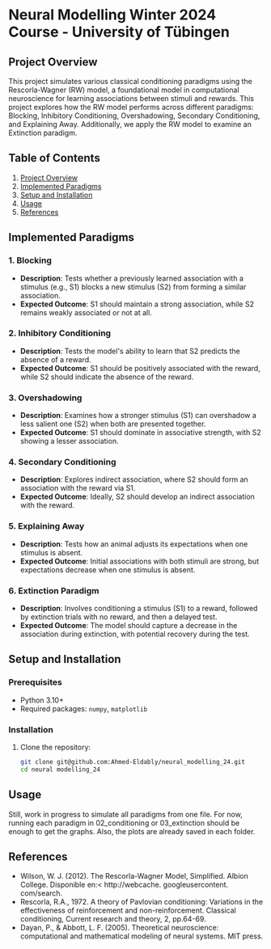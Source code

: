 # Neural Modelling Winter 2024 Course - University of Tübingen

## Project Overview

This project simulates various classical conditioning paradigms using the Rescorla-Wagner (RW) model, a foundational model in computational neuroscience for learning associations between stimuli and rewards. This project explores how the RW model performs across different paradigms: Blocking, Inhibitory Conditioning, Overshadowing, Secondary Conditioning, and Explaining Away. Additionally, we apply the RW model to examine an Extinction paradigm.
## Table of Contents
1. [Project Overview](#project-overview)
2. [Implemented Paradigms](#implemented-paradigms)
3. [Setup and Installation](#setup-and-installation)
4. [Usage](#usage)
5. [References](#references)

## Implemented Paradigms

### 1. Blocking
   - **Description**: Tests whether a previously learned association with a stimulus (e.g., S1) blocks a new stimulus (S2) from forming a similar association.
   - **Expected Outcome**: S1 should maintain a strong association, while S2 remains weakly associated or not at all.

###  2. Inhibitory Conditioning
   - **Description**: Tests the model's ability to learn that S2 predicts the absence of a reward.
   - **Expected Outcome**: S1 should be positively associated with the reward, while S2 should indicate the absence of the reward.

### 3. Overshadowing
   - **Description**: Examines how a stronger stimulus (S1) can overshadow a less salient one (S2) when both are presented together.
   - **Expected Outcome**: S1 should dominate in associative strength, with S2 showing a lesser association.

### 4. Secondary Conditioning
   - **Description**: Explores indirect association, where S2 should form an association with the reward via S1.
   - **Expected Outcome**: Ideally, S2 should develop an indirect association with the reward.

### 5. Explaining Away
   - **Description**: Tests how an animal adjusts its expectations when one stimulus is absent.
   - **Expected Outcome**: Initial associations with both stimuli are strong, but expectations decrease when one stimulus is absent.

### 6. Extinction Paradigm
   - **Description**: Involves conditioning a stimulus (S1) to a reward, followed by extinction trials with no reward, and then a delayed test.
   - **Expected Outcome**: The model should capture a decrease in the association during extinction, with potential recovery during the test.

## Setup and Installation

### Prerequisites
- Python 3.10+
- Required packages: `numpy`, `matplotlib`

### Installation
1. Clone the repository:
   ```bash
   git clone git@github.com:Ahmed-Eldably/neural_modelling_24.git
   cd neural modelling_24
   ```
   
## Usage

Still, work in progress to simulate all paradigms from one file. For now, running each paradigm in 02_conditioning or 03_extinction should be enough to get the graphs.
Also, the plots are already saved in each folder.

## References
   * Wilson, W. J. (2012). The Rescorla-Wagner Model, Simplified. Albion College. Disponible en:< http://webcache. googleusercontent. com/search.
   * Rescorla, R.A., 1972. A theory of Pavlovian conditioning: Variations in the effectiveness of reinforcement and non-reinforcement. Classical conditioning, Current research and theory, 2, pp.64-69.
   * Dayan, P., & Abbott, L. F. (2005). Theoretical neuroscience: computational and mathematical modeling of neural systems. MIT press.
